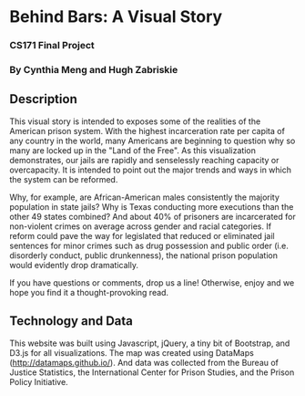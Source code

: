 # Behind Bars: A Visual Story
### CS171 Final Project
### By Cynthia Meng and Hugh Zabriskie

Description
-----------
This visual story is intended to exposes some of the realities of the American prison system. With the highest incarceration rate per capita of any country in the world, many Americans are beginning to question why so many are locked up in the "Land of the Free". As this visualization demonstrates, our jails are rapidly and senselessly reaching capacity or overcapacity. It is intended to point out the major trends and ways in which the system can be reformed. 

Why, for example, are African-American males consistently the majority population in state jails? Why is Texas conducting more executions than the other 49 states combined? And about 40% of prisoners are incarcerated for non-violent crimes on average across gender and racial categories. If reform could pave the way for legislated that  reduced or eliminated jail sentences for minor crimes such as drug possession and public order (i.e. disorderly conduct, public drunkenness), the national prison population would evidently drop dramatically.

If you have questions or comments, drop us a line! Otherwise, enjoy and we hope you find it a thought-provoking read.

Technology and Data
-------------------

This website was built using Javascript, jQuery, a tiny bit of Bootstrap, and D3.js for all visualizations. The map was created using DataMaps (http://datamaps.github.io/). And data was collected from the Bureau of Justice Statistics, the International Center for Prison Studies, and the Prison Policy Initiative.
